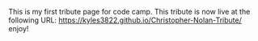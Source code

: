 This is my first tribute page for code camp.
This tribute is now live at the following URL:
https://kyles3822.github.io/Christopher-Nolan-Tribute/
enjoy!

